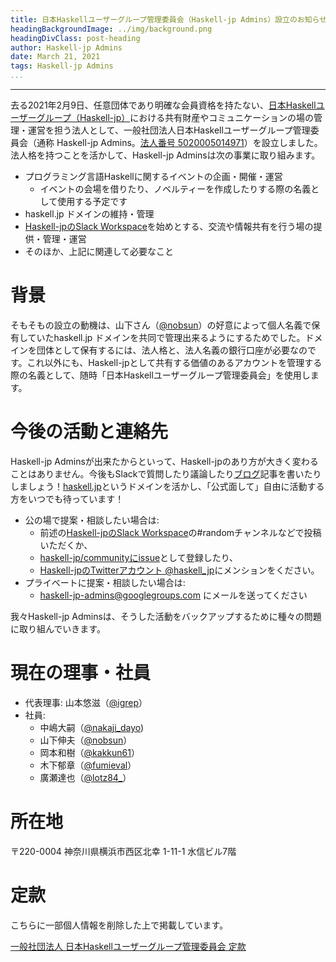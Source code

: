 ```yaml
---
title: 日本Haskellユーザーグループ管理委員会（Haskell-jp Admins）設立のお知らせ
headingBackgroundImage: ../img/background.png
headingDivClass: post-heading
author: Haskell-jp Admins
date: March 21, 2021
tags: Haskell-jp Admins
...
```

---

去る2021年2月9日、任意団体であり明確な会員資格を持たない、[日本Haskellユーザーグループ（Haskell-jp）](https://haskell.jp/blog/posts/about_us.html)における共有財産やコミュニケーションの場の管理・運営を担う法人として、一般社団法人日本Haskellユーザーグループ管理委員会（通称 Haskell-jp Admins。[法人番号 5020005014971](https://www.houjin-bangou.nta.go.jp/henkorireki-johoto.html?selHouzinNo=5020005014971)）を設立しました。法人格を持つことを活かして、Haskell-jp Adminsは次の事業に取り組みます。

- プログラミング言語Haskellに関するイベントの企画・開催・運営
    - イベントの会場を借りたり、ノベルティーを作成したりする際の名義として使用する予定です
- haskell.jp ドメインの維持・管理
- [Haskell-jpのSlack Workspace](https://haskell.jp/signin-slack.html)を始めとする、交流や情報共有を行う場の提供・管理・運営
- そのほか、上記に関連して必要なこと

# 背景

そもそもの設立の動機は、山下さん（[\@nobsun](https://twitter.com/nobsun)）の好意によって個人名義で保有していたhaskell.jp ドメインを共同で管理出来るようにするためでした。ドメインを団体として保有するには、法人格と、法人名義の銀行口座が必要なのです。これ以外にも、Haskell-jpとして共有する価値のあるアカウントを管理する際の名義として、随時「日本Haskellユーザーグループ管理委員会」を使用します。

# 今後の活動と連絡先

Haskell-jp Adminsが出来たからといって、Haskell-jpのあり方が大きく変わることはありません。今後もSlackで質問したり議論したり[ブログ](https://haskell.jp/blog/)記事を書いたりしましょう！[haskell.jp](https://haskell.jp/)というドメインを活かし、「公式面して」自由に活動する方をいつでも待っています！

- 公の場で提案・相談したい場合は:
    - 前述の[Haskell-jpのSlack Workspace](https://haskell.jp/signin-slack.html)の#randomチャンネルなどで投稿いただくか、
    - [haskell-jp/communityにissue](https://github.com/haskell-jp/community/issues)として登録したり、
    - [Haskell-jpのTwitterアカウント \@haskell\_jp](https://twitter.com/haskell_jp)にメンションをください。
- プライベートに提案・相談したい場合は:
    - haskell-jp-admins@googlegroups.com にメールを送ってください

我々Haskell-jp Adminsは、そうした活動をバックアップするために種々の問題に取り組んでいきます。

# 現在の理事・社員

- 代表理事: 山本悠滋（[\@igrep](https://twitter.com/igrep)）
- 社員:
    - 中嶋大嗣（[\@nakaji\_dayo](https://twitter.com/nakaji_dayo/))
    - 山下伸夫（[\@nobsun](https://twitter.com/nobsun)）
    - 岡本和樹（[\@kakkun61](https://twitter.com/kakkun61)）
    - 木下郁章（[\@fumieval](https://twitter.com/fumieval)）
    - 廣瀬達也（[\@lotz84\_](https://twitter.com/lotz84_)）

# 所在地

〒220-0004 神奈川県横浜市西区北幸 1-11-1 水信ビル7階

# 定款

こちらに一部個人情報を削除した上で掲載しています。

[一般社団法人 日本Haskellユーザーグループ管理委員会 定款](https://github.com/haskell-jp/community/blob/master/admins/article.md)
